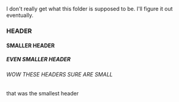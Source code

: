 I don't really get what this folder is supposed to be. I'll figure it out eventually.

### HEADER
#### SMALLER HEADER
##### EVEN SMALLER HEADER
###### WOW THESE HEADERS SURE ARE SMALL

that was the smallest header
